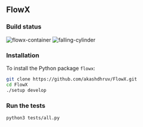 ## FlowX

### Build status

![flowx-container](https://github.com/akashdhruv/FlowX/workflows/flowx-container/badge.svg)
![falling-cylinder](https://github.com/akashdhruv/FlowX/workflows/falling-cylinder/badge.svg)

### Installation

To install the Python package `flowx`:

```bash
git clone https://github.com/akashdhruv/FlowX.git
cd FlowX
./setup develop
```

### Run the tests

```bash
python3 tests/all.py
```
